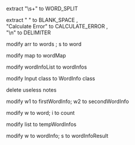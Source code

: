 extract "\\s+" to WORD_SPLIT  

extract " " to BLANK_SPACE  ,  
"Calculate Error" to CALCULATE_ERROR ,   
"\n" to DELIMITER  

modify arr to words ; s to word  

modify map to wordMap  

modify wordInfoList to wordInfos  

modify Input class to WordInfo class  

delete useless notes  

modify w1 to firstWordInfo; w2 to secondWordInfo  

modify w to word; i to count  

modify list to tempWordInfos  

modify w to wordInfo; s to wordInfoResult